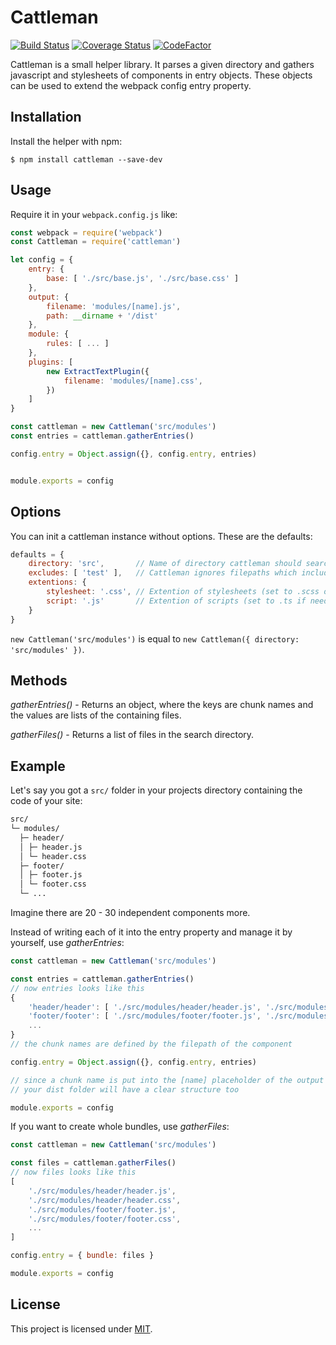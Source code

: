 # Cattleman

[![Build Status](https://travis-ci.org/chlorophyllkid/cattleman.svg?branch=master)](https://travis-ci.org/chlorophyllkid/cattleman)
[![Coverage Status](https://coveralls.io/repos/github/chlorophyllkid/cattleman/badge.svg?branch=master)](https://coveralls.io/github/chlorophyllkid/cattleman?branch=master)
[![CodeFactor](https://www.codefactor.io/repository/github/chlorophyllkid/cattleman/badge)](https://www.codefactor.io/repository/github/chlorophyllkid/cattleman)

Cattleman is a small helper library. It parses a given directory and gathers javascript and stylesheets of components in entry objects. These objects can be used to extend the webpack config entry property.

## Installation

Install the helper with npm:
```shell
$ npm install cattleman --save-dev
```

## Usage

Require it in your `webpack.config.js` like:

```javascript
const webpack = require('webpack')
const Cattleman = require('cattleman')

let config = {
    entry: {
        base: [ './src/base.js', './src/base.css' ]
    },
    output: {
        filename: 'modules/[name].js',
        path: __dirname + '/dist'
    },
    module: {
        rules: [ ... ]
    },
    plugins: [
        new ExtractTextPlugin({
            filename: 'modules/[name].css',
        })
    ]
}

const cattleman = new Cattleman('src/modules')
const entries = cattleman.gatherEntries()

config.entry = Object.assign({}, config.entry, entries)


module.exports = config

```

## Options

You can init a cattleman instance without options. These are the defaults:
```javascript
defaults = {
    directory: 'src',       // Name of directory cattleman should search in.
    excludes: [ 'test' ],   // Cattleman ignores filepaths which include the strings listed here.
    extentions: {
        stylesheet: '.css', // Extention of stylesheets (set to .scss or .less if needed)
        script: '.js'       // Extention of scripts (set to .ts if needed)
    }
}
```
`new Cattleman('src/modules')` is equal to `new Cattleman({ directory: 'src/modules' })`.

## Methods

*gatherEntries()* - Returns an object, where the keys are chunk names and the values are lists of the containing files.

*gatherFiles()* - Returns a list of files in the search directory.

## Example

Let's say you got a `src/` folder in your projects directory containing the code of your site:
```bash
src/
└─ modules/
  ├─ header/
  │ ├─ header.js
  │ └─ header.css
  ├─ footer/
  │ ├─ footer.js
  │ └─ footer.css
  └─ ...
```
Imagine there are 20 - 30 independent components more.

Instead of writing each of it into the entry property and manage it by yourself, use *gatherEntries*:
```javascript
const cattleman = new Cattleman('src/modules')

const entries = cattleman.gatherEntries()
// now entries looks like this
{
    'header/header': [ './src/modules/header/header.js', './src/modules/header/header.css' ],
    'footer/footer': [ './src/modules/footer/footer.js', './src/modules/footer/footer.css' ],
    ...
}
// the chunk names are defined by the filepath of the component

config.entry = Object.assign({}, config.entry, entries)

// since a chunk name is put into the [name] placeholder of the output paths,
// your dist folder will have a clear structure too

module.exports = config
```

If you want to create whole bundles, use *gatherFiles*:

```javascript
const cattleman = new Cattleman('src/modules')

const files = cattleman.gatherFiles()
// now files looks like this
[
    './src/modules/header/header.js',
    './src/modules/header/header.css',
    './src/modules/footer/footer.js',
    './src/modules/footer/footer.css',
    ...
]

config.entry = { bundle: files }

module.exports = config
```


## License

This project is licensed under [MIT](https://github.com/chlorophyllkid/cattleman/blob/master/LICENSE).
